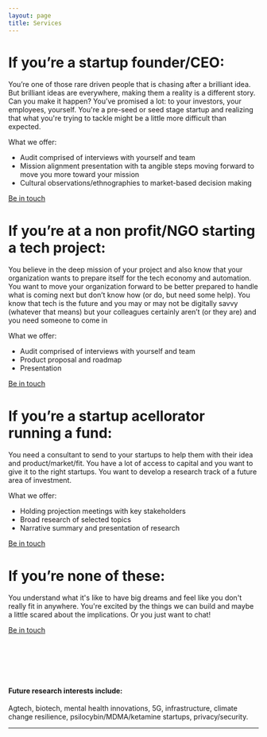 ```yaml
---
layout: page
title: Services
---
```

<meta name="Services" content="Author: Burtch, Allison, 
    Category: 'consultancy, trend reports, technology, future tech'">


# If you’re a startup founder/CEO: 
You’re one of those rare driven people that is chasing after a brilliant idea. But brilliant ideas are everywhere, making them a reality is a different story. Can you make it happen? You’ve promised a lot: to your investors, your employees, yourself. You're a pre-seed or seed stage startup and realizing that what you're trying to tackle might be a little more difficult than expected. 

What we offer:
 - Audit comprised of interviews with yourself and team 
 - Mission alignment presentation with ta angible steps moving forward to move you more toward your mission
 - Cultural observations/ethnographies to market-based decision making

<span class="improved">
<a href="mailto:hi@irlresear.ch">Be in touch</a></span> 

# If you’re at a non profit/NGO starting a tech project: 
You believe in the deep mission of your project and also know that your organization wants to prepare itself for the tech economy and automation. You want to move your organization forward to be better prepared to handle what is coming next but don’t know how (or do, but need some help). You know that tech is the future and you may or may not be digitally savvy (whatever that means) but your colleagues certainly aren’t (or they are) and you need someone to come in

What we offer:
 - Audit comprised of interviews with yourself and team 
 - Product proposal and roadmap
 - Presentation

<span class="improved">
<a href="mailto:hi@irlresear.ch">Be in touch</a></span> 

# If you’re a startup acellorator running a fund: 
You need a consultant to send to your startups to help them with their idea and product/market/fit. You have a lot of access to capital and you want to give it to the right startups. You want to develop a research track of a future area of investment.  

What we offer:
 - Holding projection meetings with key stakeholders
 - Broad research of selected topics
 - Narrative summary and presentation of research

<span class="improved">
<a href="mailto:hi@irlresear.ch">Be in touch</a></span> 

# If you’re none of these: 
You understand what it's like to have big dreams and feel like you don't really fit in anywhere. You're excited by the things we can build and maybe a little scared about the implications. Or you just want to chat!

<span class="improved">
<a href="mailto:hi@irlresear.ch">Be in touch</a></span> 

<br>
<br><br><br><br><br>

#### Future research interests include: 
Agtech, biotech, mental health innovations, 5G, infrastructure, climate change resilience, psilocybin/MDMA/ketamine startups, privacy/security. 


***